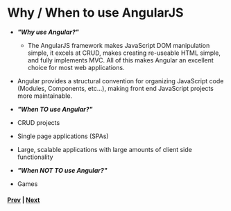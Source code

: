 # Why / When to use AngularJS

* ***"Why use Angular?"***
  
  * The AngularJS framework makes JavaScript DOM manipulation simple, it excels at CRUD, makes creating re-useable HTML simple, and fully implements MVC. All of this makes Angular an excellent choice for most web applications.

* Angular provides a structural convention for organizing JavaScript code (Modules, Components, etc...), making front end JavaScript projects more maintainable.

* ***"When TO use Angular?"***

* CRUD projects

* Single page applications (SPAs)

* Large, scalable applications with large amounts of client side functionality

* ***"When NOT TO use Angular?"***

* Games


#### [Prev](what_is_angular.md) | [Next](how_does_angular_work.md)
